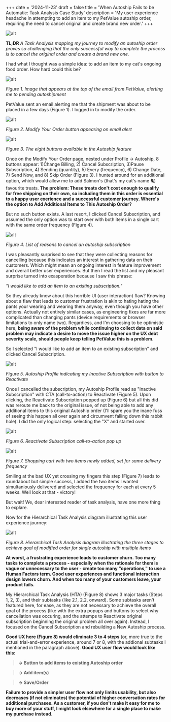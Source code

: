+++
date = '2024-11-23'
draft = false
title = 'When Autoship Fails to be Automatic: Task Analysis Case Study'
description = 'My user experience headache in attempting to add an item to my PetValue autoship order, requiring the need to cancel original and create brand new order.'
+++

![alt](/images/autoship/Autoship_HTA.png)

**TL;DR** *A Task Analysis mapping my journey to modify an autoship order proves so challenging that the only successful way to complete the process is to cancel the original order and create a brand new one.*

I had what I thought was a simple idea: to add an item to my cat's ongoing food order. How hard could this be? 

![alt](/images/autoship/autoship0.png)

*Figure 1. Image that appears at the top of the email from PetValue, alerting me to pending autoshipment*

PetValue sent an email alerting me that the shipment was about to be placed in a few days (Figure 1). I logged in to modify the order. 

![alt](/images/autoship/autoship00.png)

*Figure 2. Modify Your Order button appearing on email alert*

![alt](/images/autoship/autoship1.png)

*Figure 3. The eight buttons available in the Autoship feature*

Once on the Modify Your Order page, nested under Profile -> Autoship, 8 buttons appear: 1)Change Billing, 2) Cancel Subscription, 3)Pause Subscription, 4) Sending (quantity), 5) Every (frequency), 6) Change Date, 7) Send Now, and 8) Skip Order (Figure 3). I hunted around for an additional option, which would allow me to add Salmon's (that's my cat's name 🐈) favourite treats. **The problem: These treats don't cost enough to qualify for free shipping on their own, so including them in this order is essential to a happy user exerience and a successful customer journey. Where's the option to Add Additional Items to This Autoship Order?** 

But no such button exists. A last resort, I clicked Cancel Subscription, and assumed the only option was to start over with both items in a single cart with the same order frequency (Figure 4). 

![alt](/images/autoship/autoship2.png)

*Figure 4. List of reasons to cancel an autoship subscription*

I was pleasantly surprised to see that they were collecting reasons for cancelling because this indicates an interest in gathering data on their customers. Which might mean an ongoing interest in feature improvement and overall better user experiences. But then I read the list and my pleasant surprise turned into exasperation because I saw this phrase: 

*"I would like to add an item to an existing subscription."* 

So they already know about this horrible UI (user interaction) flaw? Knowing about a flaw that leads to customer frustration is akin to hating hating the pants your wearing and wearing them anyway, even though you have other options. Actually not entirely similar cases, as engineering fixes are far more complicated than changing pants (device requirements or browser limitations to only name two). Regardless, and I'm choosing to be optimistic here, **being aware of the problem while continuing to collect data on said problem may indicate a desire to move the issue higher on the UX debt severity scale, should people keep telling PetValue this is a problem**. 

So I selected "I would like to add an item to an existing subscription" and clicked Cancel Subscription. 

![alt](/images/autoship/autoship3.png)

*Figure 5. Autoship Profile indicating my Inactive Subscription with button to Reactivate*

Once I cancelled the subscription, my Autoship Profile read as "Inactive Subscription" with CTA (call-to-action) to Reactivate (Figure 5). Upon clicking, the Reactivate Subscription popped up (Figure 6) but all this did was reroute me back to the original issue, of not being able to add any additional items to this original Autoship order (I'll spare you the inane fuss of seeing this happen all over again and circumvent falling down this rabbit hole). I did the only logical step: selecting the "X" and started over. 

![alt](/images/autoship/autoship4.png)

*Figure 6. Reactivate Subscription call-to-action pop up*

![alt](/images/autoship/autoship5.png)

*Figure 7. Shopping cart with two items newly added, set for same delivery frequency*

Smiling at the bad UX yet crossing my fingers this step (Figure 7) leads to roundabout but simple success, I added the two items I wanted simultaniously delivered and selected the frequency for each at every 5 weeks. Well look at that - victory! 

But wait! We, dear interested reader of task analysis, have one more thing to explare. 

Now for the Hierarchical Task Analysis diagram illustrating this user experience journey:

![alt](/images/autoship/Autoship_HTA_steps.png)

*Figure 8. Hierarchical Task Analysis diagram illustrating the three stages to achieve goal of modified order for single autoship with multiple items*

**At worst, a frustrating experience leads to customer churn. Too many tasks to complete a process - especially when the rationale for them is vague or unnecessary to the user - create too many "operations," to use a Human Factors term. Good user experiences and functional interaction design lowers churn. And when too many of your customers leave, your product fails.** 

My Hierarchical Task Analysis (HTA) (Figure 8) shows 3 major tasks (Steps 1, 2, 3), and their subtasks (like 2.1, 2.2, onward). Some subtasks aren't featured here, for ease, as they are not necessary to achieve the overall goal of the process (like with the extra popups and buttons to select why cancellation was occuring, and the attemps to Reactivate original subscription beginning the original problem all over again). Instead, I focused on the Cancel Subscription and rebuilding a New Autoship process. 

**Good UX here (Figure 8) would eliminate 3 to 4 steps** (or, more true to the actual trial-and-error experience, around 7 or 8, with the addional subtasks I mentioned in the paragraph above). **Good UX user flow would look like this:** 

>**-> Button to add items to existing Autoship order**

>**-> Add item(s)** 

>**-> Save/Order** 

**Failure to provide a simpler user flow not only limits usability, but also decreases (if not eliminates) the potential of higher conversation rates for additional purchases. As a customer, if you don't make it easy for me to buy more of your stuff, I might look elsewhere for a single place to make my purchase instead.** 

